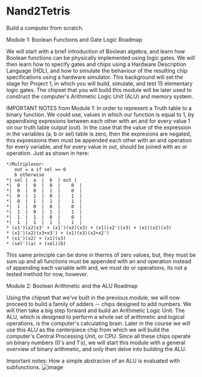 # Nand2Tetris
 Build a computer from scratch.
 
 Module 1: Boolean Functions and Gate Logic Roadmap
 
 We will start with a brief introduction of Boolean algebra, and learn how Boolean functions can be physically implemented using logic gates. We will then learn how to specify gates and chips using a Hardware Description Language (HDL), and how to simulate the behaviour of the resulting chip specifications using a hardware simulator. This background will set the stage for Project 1, in which you will build, simulate, and test 15 elementary logic gates. The chipset that you will build this module will be later used to construct the computer's Arithmetic Logic Unit (ALU) and memory system.
 
 IMPORTANT NOTES from Module 1: In order to represent a Truth table to a binary function. We could use, values in which our function is equal to 1, by appendixing expresions between each other with an and for every value 1 on our truth table output (out). In the case that the value of the expression in the variables (a, b or sel) table is zero, then the expresions are negated, this expressions then must be appended each other with an and operation for every variable, and for every value in out, should be joined  with an or operation. Just as shown in here:
 ```
 */Multiplexor:
    out = a if sel == 0 
    b otherwise
 *| sel |  a  |  b  | out |
 *|  0  |  0  |  0  |	 0  |
 *|  0  |  0  |  1  |	 0  |
 *|  0  |  1  |  0  |	 1  |
 *|  0  |  1  |  1  |	 1  |
 *|  1  |  0  |  0  |	 0  |
 *|  1  |  0  |  1  |	 1  |
 *|  1  |  1  |  0  |	 0  |
 *|  1  |  1  |  1  |	 1  |
 * (x1')(x2)x3' + (x1')(x2)(x3) + (x1)(x2')(x3) + (x1)(x2)(x3)
 * (x1')(x2)(x3+x3') + (x1)(x3)(x2+x2')
 * (x1')(x2) + (x1)(x3)
 * (sel')(a) + (sel)(b)
```
This same principle can be done in therms of zero values, but, they must be sum up and all functions must be appended with an and operation instead of appending each variable with and, we must do or operations, its not a tested method for now, however.

Module 2: Boolean Arithmetic and the ALU Roadmap

 Using the chipset that we've built in the previous module, we will now proceed to build a family of adders -- chips designed to add numbers. We will then take a big step forward and build an Arithmetic Logic Unit. The ALU, which is designed to perform a whole set of arithmetic and logical operations, is the computer's calculating brain. Later in the course we will use this ALU as the centerpiece chip from which we will build the computer's Central Processing Unit, or CPU. Since all these chips operate on binary numbers (0's and 1's), we will start this module with a general overview of binary arithmetic, and only then delve into building the ALU.
 
 Important notes: How a simple abstracion of an ALU is evaluated with subfunctions.
 ![image](https://user-images.githubusercontent.com/36864288/197629944-31dd09c3-59df-4fa0-af44-35489f165ea1.png)

